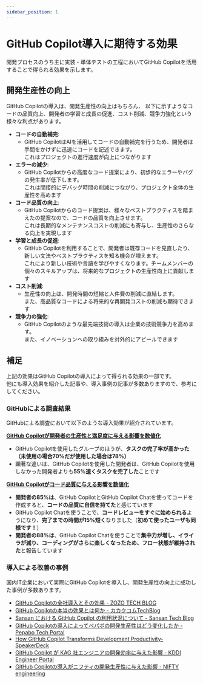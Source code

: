```yaml
---
sidebar_position: 1
---
```


# GitHub Copilot導入に期待する効果

開発プロセスのうち主に実装・単体テストの工程においてGitHub Copilotを活用することで得られる効果を示します。

## 開発生産性の向上

GitHub Copilotの導入は、開発生産性の向上はもちろん、
以下に示すようなコードの品質向上、開発者の学習と成長の促進、コスト削減、競争力強化という様々な利点があります。

- **コードの自動補完**:
  - GitHub CopilotはAIを活用してコードの自動補完を行うため、開発者は手間をかけずに迅速にコードを記述できます。<br/>
  これはプロジェクトの進行速度が向上につながります
- **エラーの減少**:
  - GitHub Copilotからの高度なコード提案により、初歩的なエラーやバグの発生率が低下します。<br/>
  これは間接的にデバッグ時間の削減につながり、プロジェクト全体の生産性を高めます
- **コード品質の向上**:
  - GitHub Copilotからのコード提案は、様々なベストプラクティスを踏まえたの提案なので、コードの品質を向上させます。<br/>
  これは長期的なメンテナンスコストの削減にも寄与し、生産性のさらなる向上を実現します
- **学習と成長の促進**:
  - GitHub Copilotを利用することで、開発者は既存コードを見直したり、新しい文法やベストプラクティスを知る機会が増えます。<br/>
  これにより新しい技術や言語を学びやすくなります。チームメンバーの個々のスキルアップは、将来的なプロジェクトの生産性向上に貢献します
- **コスト削減**:
  - 生産性の向上は、開発時間の短縮と人件費の削減に直結します。<br/>
  また、高品質なコードによる将来的な再開発コストの削減も期待できます
- **競争力の強化**:
  - GitHub Copilotのような最先端技術の導入は企業の技術競争力を高めます。<br/>
  また、イノベーションへの取り組みを対外的にアピールできます

## 補足

上記の効果はGitHub Copilotの導入によって得られる効果の一部です。<br/>
他にも導入効果を紹介した記事や、導入事例の記事が多数ありますので、参考にしてください。<br/>

### GitHubによる調査結果

GitHubによる調査において以下のような導入効果が紹介されています。

**[GitHub Copilotが開発者の生産性と満足度に与える影響を数値化](https://github.blog/jp/2022-09-15-research-quantifying-github-copilots-impact-on-developer-productivity-and-happiness/)**

- GitHub Copilotを使用したグループのほうが、**タスクの完了率が高かった（未使用の場合70%だが使用した場合は78%）**
- 顕著な違いは、GitHub Copilotを使用した開発者は、GitHub Copilotを使用しなかった開発者よりも**55%速くタスクを完了した**ことです

**[GitHub Copilotがコード品質に与える影響を数値化](https://github.blog/jp/2023-10-20-research-quantifying-github-copilots-impact-on-code-quality/)**
- **開発者の85%は**、GitHub CopilotとGitHub Copilot Chatを使ってコードを作成すると、**コードの品質に自信を持てた**と感じています
- GitHub Copilot Chatを使うことで、**コードレビューをすぐに始められる**ようになり、**完了までの時間が15%短く**なりました（**初めて使ったユーザも同様です！**）
- **開発者の88%は**、GitHub Copilot Chatを使うことで**集中力が増し、イライラが減り、コーディングがさらに楽しくなったため、フロー状態が維持された**と報告しています

### 導入による改善の事例

国内IT企業において実際にGitHub Copilotを導入し、開発生産性の向上に成功した事例が多数あります。

- [GitHub Copilotの全社導入とその効果 - ZOZO TECH BLOG](https://techblog.zozo.com/entry/introducing_github_copilot)
- [GitHub Copilotの本当の効果とは何か - カカクコムTechBlog](https://kakaku-techblog.com/entry/copilot-kakaku-dev)
- [Sansan における GitHub Copilot の利用状況について - Sansan Tech Blog](https://buildersbox.corp-sansan.com/entry/2023/09/01/110000)
- [GitHub Copilotの導入によってペパボの開発生産性はどう変化したか - Pepabo Tech Portal](https://tech.pepabo.com/2023/08/30/github-copilot-effects/)
- [How GitHub Copilot Transforms Development Productivity- SpeakerDeck](https://speakerdeck.com/kurotaky/how-github-copilot-transforms-development-productivity)
- [GitHub Copilot が KAG 社エンジニアの開発効率に与えた影響 - KDDI Engineer Portal](https://developers.kddi.com/blog/JeaNGpkzrgQ83xN8jywwQ)
- [GitHub Copilotの導入がニフティの開発生産性に与えた影響 - NIFTY engineering](https://engineering.nifty.co.jp/blog/21632)
